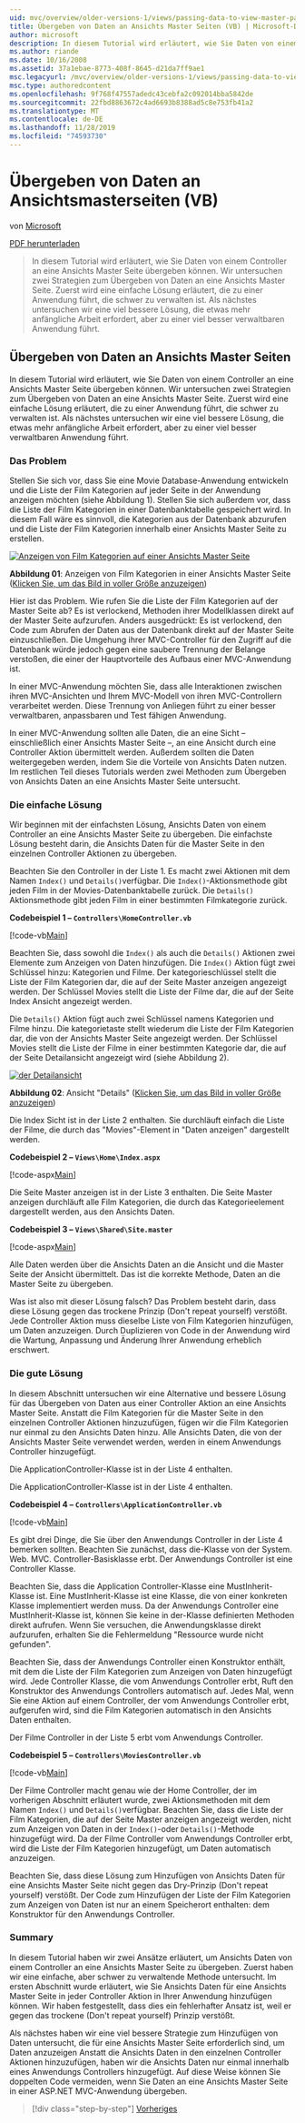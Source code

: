 ```yaml
---
uid: mvc/overview/older-versions-1/views/passing-data-to-view-master-pages-vb
title: Übergeben von Daten an Ansichts Master Seiten (VB) | Microsoft-Dokumentation
author: microsoft
description: In diesem Tutorial wird erläutert, wie Sie Daten von einem Controller an eine Ansichts Master Seite übergeben können. Wir untersuchen zwei Strategien zum Übergeben von Daten an eine Sicht m...
ms.author: riande
ms.date: 10/16/2008
ms.assetid: 37a1ebae-8773-408f-8645-d21da7ff9ae1
msc.legacyurl: /mvc/overview/older-versions-1/views/passing-data-to-view-master-pages-vb
msc.type: authoredcontent
ms.openlocfilehash: 9f768f47557adedc43cebfa2c092014bba5842de
ms.sourcegitcommit: 22fbd8863672c4ad6693b8388ad5c8e753fb41a2
ms.translationtype: MT
ms.contentlocale: de-DE
ms.lasthandoff: 11/28/2019
ms.locfileid: "74593730"
---
```

# <a name="passing-data-to-view-master-pages-vb"></a>Übergeben von Daten an Ansichtsmasterseiten (VB)

von [Microsoft](https://github.com/microsoft)

[PDF herunterladen](https://download.microsoft.com/download/e/f/3/ef3f2ff6-7424-48f7-bdaa-180ef64c3490/ASPNET_MVC_Tutorial_13_VB.pdf)

> In diesem Tutorial wird erläutert, wie Sie Daten von einem Controller an eine Ansichts Master Seite übergeben können. Wir untersuchen zwei Strategien zum Übergeben von Daten an eine Ansichts Master Seite. Zuerst wird eine einfache Lösung erläutert, die zu einer Anwendung führt, die schwer zu verwalten ist. Als nächstes untersuchen wir eine viel bessere Lösung, die etwas mehr anfängliche Arbeit erfordert, aber zu einer viel besser verwaltbaren Anwendung führt.

## <a name="passing-data-to-view-master-pages"></a>Übergeben von Daten an Ansichts Master Seiten

In diesem Tutorial wird erläutert, wie Sie Daten von einem Controller an eine Ansichts Master Seite übergeben können. Wir untersuchen zwei Strategien zum Übergeben von Daten an eine Ansichts Master Seite. Zuerst wird eine einfache Lösung erläutert, die zu einer Anwendung führt, die schwer zu verwalten ist. Als nächstes untersuchen wir eine viel bessere Lösung, die etwas mehr anfängliche Arbeit erfordert, aber zu einer viel besser verwaltbaren Anwendung führt.

### <a name="the-problem"></a>Das Problem

Stellen Sie sich vor, dass Sie eine Movie Database-Anwendung entwickeln und die Liste der Film Kategorien auf jeder Seite in der Anwendung anzeigen möchten (siehe Abbildung 1). Stellen Sie sich außerdem vor, dass die Liste der Film Kategorien in einer Datenbanktabelle gespeichert wird. In diesem Fall wäre es sinnvoll, die Kategorien aus der Datenbank abzurufen und die Liste der Film Kategorien innerhalb einer Ansichts Master Seite zu erstellen.

[![Anzeigen von Film Kategorien auf einer Ansichts Master Seite](passing-data-to-view-master-pages-vb/_static/image2.png)](passing-data-to-view-master-pages-vb/_static/image1.png)

**Abbildung 01**: Anzeigen von Film Kategorien in einer Ansichts Master Seite ([Klicken Sie, um das Bild in voller Größe anzuzeigen](passing-data-to-view-master-pages-vb/_static/image3.png))

Hier ist das Problem. Wie rufen Sie die Liste der Film Kategorien auf der Master Seite ab? Es ist verlockend, Methoden ihrer Modellklassen direkt auf der Master Seite aufzurufen. Anders ausgedrückt: Es ist verlockend, den Code zum Abrufen der Daten aus der Datenbank direkt auf der Master Seite einzuschließen. Die Umgehung ihrer MVC-Controller für den Zugriff auf die Datenbank würde jedoch gegen eine saubere Trennung der Belange verstoßen, die einer der Hauptvorteile des Aufbaus einer MVC-Anwendung ist.

In einer MVC-Anwendung möchten Sie, dass alle Interaktionen zwischen ihren MVC-Ansichten und Ihrem MVC-Modell von ihren MVC-Controllern verarbeitet werden. Diese Trennung von Anliegen führt zu einer besser verwaltbaren, anpassbaren und Test fähigen Anwendung.

In einer MVC-Anwendung sollten alle Daten, die an eine Sicht – einschließlich einer Ansichts Master Seite –, an eine Ansicht durch eine Controller Aktion übermittelt werden. Außerdem sollten die Daten weitergegeben werden, indem Sie die Vorteile von Ansichts Daten nutzen. Im restlichen Teil dieses Tutorials werden zwei Methoden zum Übergeben von Ansichts Daten an eine Ansichts Master Seite untersucht.

### <a name="the-simple-solution"></a>Die einfache Lösung

Wir beginnen mit der einfachsten Lösung, Ansichts Daten von einem Controller an eine Ansichts Master Seite zu übergeben. Die einfachste Lösung besteht darin, die Ansichts Daten für die Master Seite in den einzelnen Controller Aktionen zu übergeben.

Beachten Sie den Controller in der Liste 1. Es macht zwei Aktionen mit dem Namen `Index()` und `Details()`verfügbar. Die `Index()`-Aktionsmethode gibt jeden Film in der Movies-Datenbanktabelle zurück. Die `Details()` Aktionsmethode gibt jeden Film in einer bestimmten Filmkategorie zurück.

**Codebeispiel 1 – `Controllers\HomeController.vb`**

[!code-vb[Main](passing-data-to-view-master-pages-vb/samples/sample1.vb)]

Beachten Sie, dass sowohl die `Index()` als auch die `Details()` Aktionen zwei Elemente zum Anzeigen von Daten hinzufügen. Die `Index()` Aktion fügt zwei Schlüssel hinzu: Kategorien und Filme. Der kategorieschlüssel stellt die Liste der Film Kategorien dar, die auf der Seite Master anzeigen angezeigt werden. Der Schlüssel Movies stellt die Liste der Filme dar, die auf der Seite Index Ansicht angezeigt werden.

Die `Details()` Aktion fügt auch zwei Schlüssel namens Kategorien und Filme hinzu. Die kategorietaste stellt wiederum die Liste der Film Kategorien dar, die von der Ansichts Master Seite angezeigt werden. Der Schlüssel Movies stellt die Liste der Filme in einer bestimmten Kategorie dar, die auf der Seite Detailansicht angezeigt wird (siehe Abbildung 2).

[![der Detailansicht](passing-data-to-view-master-pages-vb/_static/image5.png)](passing-data-to-view-master-pages-vb/_static/image4.png)

**Abbildung 02**: Ansicht "Details" ([Klicken Sie, um das Bild in voller Größe anzuzeigen](passing-data-to-view-master-pages-vb/_static/image6.png))

Die Index Sicht ist in der Liste 2 enthalten. Sie durchläuft einfach die Liste der Filme, die durch das "Movies"-Element in "Daten anzeigen" dargestellt werden.

**Codebeispiel 2 – `Views\Home\Index.aspx`**

[!code-aspx[Main](passing-data-to-view-master-pages-vb/samples/sample2.aspx)]

Die Seite Master anzeigen ist in der Liste 3 enthalten. Die Seite Master anzeigen durchläuft alle Film Kategorien, die durch das Kategorieelement dargestellt werden, aus den Ansichts Daten.

**Codebeispiel 3 – `Views\Shared\Site.master`**

[!code-aspx[Main](passing-data-to-view-master-pages-vb/samples/sample3.aspx)]

Alle Daten werden über die Ansichts Daten an die Ansicht und die Master Seite der Ansicht übermittelt. Das ist die korrekte Methode, Daten an die Master Seite zu übergeben.

Was ist also mit dieser Lösung falsch? Das Problem besteht darin, dass diese Lösung gegen das trockene Prinzip (Don't repeat yourself) verstößt. Jede Controller Aktion muss dieselbe Liste von Film Kategorien hinzufügen, um Daten anzuzeigen. Durch Duplizieren von Code in der Anwendung wird die Wartung, Anpassung und Änderung Ihrer Anwendung erheblich erschwert.

### <a name="the-good-solution"></a>Die gute Lösung

In diesem Abschnitt untersuchen wir eine Alternative und bessere Lösung für das Übergeben von Daten aus einer Controller Aktion an eine Ansichts Master Seite. Anstatt die Film Kategorien für die Master Seite in den einzelnen Controller Aktionen hinzuzufügen, fügen wir die Film Kategorien nur einmal zu den Ansichts Daten hinzu. Alle Ansichts Daten, die von der Ansichts Master Seite verwendet werden, werden in einem Anwendungs Controller hinzugefügt.

Die ApplicationController-Klasse ist in der Liste 4 enthalten.

Die ApplicationController-Klasse ist in der Liste 4 enthalten.

**Codebeispiel 4 – `Controllers\ApplicationController.vb`**

[!code-vb[Main](passing-data-to-view-master-pages-vb/samples/sample4.vb)]

Es gibt drei Dinge, die Sie über den Anwendungs Controller in der Liste 4 bemerken sollten. Beachten Sie zunächst, dass die-Klasse von der System. Web. MVC. Controller-Basisklasse erbt. Der Anwendungs Controller ist eine Controller Klasse.

Beachten Sie, dass die Application Controller-Klasse eine MustInherit-Klasse ist. Eine MustInherit-Klasse ist eine Klasse, die von einer konkreten Klasse implementiert werden muss. Da der Anwendungs Controller eine MustInherit-Klasse ist, können Sie keine in der-Klasse definierten Methoden direkt aufrufen. Wenn Sie versuchen, die Anwendungsklasse direkt aufzurufen, erhalten Sie die Fehlermeldung "Ressource wurde nicht gefunden".

Beachten Sie, dass der Anwendungs Controller einen Konstruktor enthält, mit dem die Liste der Film Kategorien zum Anzeigen von Daten hinzugefügt wird. Jede Controller Klasse, die vom Anwendungs Controller erbt, Ruft den Konstruktor des Anwendungs Controllers automatisch auf. Jedes Mal, wenn Sie eine Aktion auf einem Controller, der vom Anwendungs Controller erbt, aufgerufen wird, sind die Film Kategorien automatisch in den Ansichts Daten enthalten.

Der Filme Controller in der Liste 5 erbt vom Anwendungs Controller.

**Codebeispiel 5 – `Controllers\MoviesController.vb`**

[!code-vb[Main](passing-data-to-view-master-pages-vb/samples/sample5.vb)]

Der Filme Controller macht genau wie der Home Controller, der im vorherigen Abschnitt erläutert wurde, zwei Aktionsmethoden mit dem Namen `Index()` und `Details()`verfügbar. Beachten Sie, dass die Liste der Film Kategorien, die auf der Seite Master anzeigen angezeigt werden, nicht zum Anzeigen von Daten in der `Index()`-oder `Details()`-Methode hinzugefügt wird. Da der Filme Controller vom Anwendungs Controller erbt, wird die Liste der Film Kategorien hinzugefügt, um Daten automatisch anzuzeigen.

Beachten Sie, dass diese Lösung zum Hinzufügen von Ansichts Daten für eine Ansichts Master Seite nicht gegen das Dry-Prinzip (Don't repeat yourself) verstößt. Der Code zum Hinzufügen der Liste der Film Kategorien zum Anzeigen von Daten ist nur an einem Speicherort enthalten: dem Konstruktor für den Anwendungs Controller.

### <a name="summary"></a>Summary

In diesem Tutorial haben wir zwei Ansätze erläutert, um Ansichts Daten von einem Controller an eine Ansichts Master Seite zu übergeben. Zuerst haben wir eine einfache, aber schwer zu verwaltende Methode untersucht. Im ersten Abschnitt wurde erläutert, wie Sie Ansichts Daten für eine Ansichts Master Seite in jeder Controller Aktion in Ihrer Anwendung hinzufügen können. Wir haben festgestellt, dass dies ein fehlerhafter Ansatz ist, weil er gegen das trockene (Don't repeat yourself) Prinzip verstößt.

Als nächstes haben wir eine viel bessere Strategie zum Hinzufügen von Daten untersucht, die für eine Ansichts Master Seite erforderlich sind, um Daten anzuzeigen Anstatt die Ansichts Daten in den einzelnen Controller Aktionen hinzuzufügen, haben wir die Ansichts Daten nur einmal innerhalb eines Anwendungs Controllers hinzugefügt. Auf diese Weise können Sie doppelten Code vermeiden, wenn Sie Daten an eine Ansichts Master Seite in einer ASP.NET MVC-Anwendung übergeben.

> [!div class="step-by-step"]
> [Vorheriges](creating-page-layouts-with-view-master-pages-vb.md)
